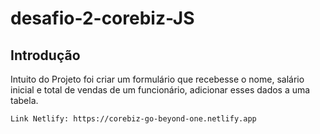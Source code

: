# desafio-2-corebiz-JS

## Introdução

Intuito do Projeto foi criar um formulário que recebesse o nome, salário inicial e total de vendas de um funcionário, adicionar esses dados a uma tabela.

```
Link Netlify: https://corebiz-go-beyond-one.netlify.app
```
